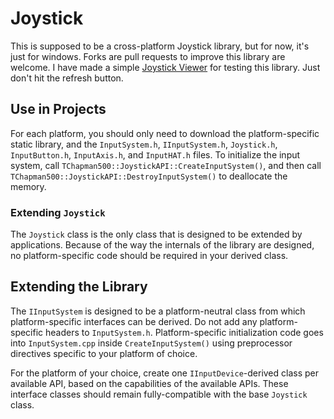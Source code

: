 # Joystick
This is supposed to be a cross-platform Joystick library, but for now, it's just for windows.  Forks are pull requests to improve this library are welcome.  I have made a simple [Joystick Viewer](https://github.com/TChapman500/WindowsJoystick) for testing this library.  Just don't hit the refresh button.

## Use in Projects
For each platform, you should only need to download the platform-specific static library, and the `InputSystem.h`, `IInputSystem.h`, `Joystick.h`, `InputButton.h`, `InputAxis.h`, and `InputHAT.h` files.  To initialize the input system, call `TChapman500::JoystickAPI::CreateInputSystem()`, and then call `TChapman500::JoystickAPI::DestroyInputSystem()` to deallocate the memory.

### Extending `Joystick`
The `Joystick` class is the only class that is designed to be extended by applications.  Because of the way the internals of the library are designed, no platform-specific code should be required in your derived class.

## Extending the Library
The `IInputSystem` is designed to be a platform-neutral class from which platform-specific interfaces can be derived.  Do not add any platform-specific headers to `InputSystem.h`.  Platform-specific initialization code goes into `InputSystem.cpp` inside `CreateInputSystem()` using preprocessor directives specific to your platform of choice.

For the platform of your choice, create one `IInputDevice`-derived class per available API, based on the capabilities of the available APIs.  These interface classes should remain fully-compatible with the base `Joystick` class.
